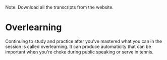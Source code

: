Note: Download all the transcripts from the website.

# Overlearning
Continuing to study and practice after you've mastered what you can in the session is called overlearning. It can produce automaticity that can be important when you're choke during public speaking or serve in tennis.
<!--stackedit_data:
eyJoaXN0b3J5IjpbMTIwNzE5OTg1OSw0NTE1MjI0MzJdfQ==
-->